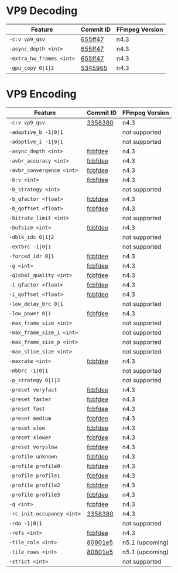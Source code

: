 # VP9 Decoding

| Feature                     | Commit ID                                                                                   | FFmpeg Version |
| --------------------------- | ------------------------------------------------------------------------------------------- | -------------- |
| `-c:v vp9_qsv`              | [655ff47](https://github.com/FFmpeg/FFmpeg/commit/655ff4708bfe160447b07d0cbae6b710666f0139) | n4.3           |
| `-async_depth <int>`        | [655ff47](https://github.com/FFmpeg/FFmpeg/commit/655ff4708bfe160447b07d0cbae6b710666f0139) | n4.3           |
| `-extra_hw_frames <int>`    | [655ff47](https://github.com/FFmpeg/FFmpeg/commit/655ff4708bfe160447b07d0cbae6b710666f0139) | n4.3           |
| `-gpu_copy 0\|1\|2`         | [5345965](https://github.com/FFmpeg/FFmpeg/commit/5345965b3f088ad5acd5151bec421c97470675a4) | n4.3           |

# VP9 Encoding

| Feature                     | Commit ID                                                                                   | FFmpeg Version |
| --------------------------- | ------------------------------------------------------------------------------------------- | -------------- |
| `-c:v vp9_qsv`              | [3358380](https://github.com/FFmpeg/FFmpeg/commit/33583803e107b6d532def0f9d949364b01b6ad5a) | n4.3           |
| `-adaptive_b -1\|0\|1`      | | not supported  |
| `-adaptive_i -1\|0\|1`      | | not supported  |
| `-async_depth <int>`        | [fcbfdee](https://github.com/FFmpeg/FFmpeg/commit/fcbfdeeabe21cb0925313dab6079c50318a7bc71) | n4.3           |
| `-avbr_accuracy <int>`      | [fcbfdee](https://github.com/FFmpeg/FFmpeg/commit/fcbfdeeabe21cb0925313dab6079c50318a7bc71) | n4.3           |
| `-avbr_convergence <int>`   | [fcbfdee](https://github.com/FFmpeg/FFmpeg/commit/fcbfdeeabe21cb0925313dab6079c50318a7bc71) | n4.3           |
| `-b:v <int>`                | [fcbfdee](https://github.com/FFmpeg/FFmpeg/commit/fcbfdeeabe21cb0925313dab6079c50318a7bc71) | n4.3           |
| `-b_strategy <int>`         | | not supported  |
| `-b_qfactor <float>`        | [fcbfdee](https://github.com/FFmpeg/FFmpeg/commit/fcbfdeeabe21cb0925313dab6079c50318a7bc71) | n4.3           |
| `-b_qoffset <float>`        | [fcbfdee](https://github.com/FFmpeg/FFmpeg/commit/fcbfdeeabe21cb0925313dab6079c50318a7bc71) | n4.3           |
| `-bitrate_limit <int>`      | | not supported  |
| `-bufsize <int>`            | [fcbfdee](https://github.com/FFmpeg/FFmpeg/commit/fcbfdeeabe21cb0925313dab6079c50318a7bc71) | n4.3           |
| `-dblk_idc 0\|1\|2`         | | not supported  |
| `-extbrc -1\|0\|1`          | | not supported  |
| `-forced_idr 0\|1`          | [fcbfdee](https://github.com/FFmpeg/FFmpeg/commit/fcbfdeeabe21cb0925313dab6079c50318a7bc71) | n4.3           |
| `-g <int>`                  | [fcbfdee](https://github.com/FFmpeg/FFmpeg/commit/fcbfdeeabe21cb0925313dab6079c50318a7bc71) | n4.3           |
| `-global_quality <int>`     | [fcbfdee](https://github.com/FFmpeg/FFmpeg/commit/fcbfdeeabe21cb0925313dab6079c50318a7bc71) | n4.3           |
| `-i_qfactor <float>`        | [fcbfdee](https://github.com/FFmpeg/FFmpeg/commit/fcbfdeeabe21cb0925313dab6079c50318a7bc71) | n4.3           |
| `-i_qoffset <float>`        | [fcbfdee](https://github.com/FFmpeg/FFmpeg/commit/fcbfdeeabe21cb0925313dab6079c50318a7bc71) | n4.3           |
| `-low_delay_brc 0\|1`       | | not supported  |
| `-low_power 0\|1`           | [fcbfdee](https://github.com/FFmpeg/FFmpeg/commit/fcbfdeeabe21cb0925313dab6079c50318a7bc71) | n4.3           |
| `-max_frame_size <int>`     | | not supported  |
| `-max_frame_size_i <int>`   | | not supported  |
| `-max_frame_size_p <int>`   | | not supported  |
| `-max_slice_size <int>`     | | not supported  |
| `-maxrate <int>`            | [fcbfdee](https://github.com/FFmpeg/FFmpeg/commit/fcbfdeeabe21cb0925313dab6079c50318a7bc71) | n4.3           |
| `-mbbrc -1\|0\|1`           | | not supported  |
| `-p_strategy 0\|1\|2`       | | not supported  |
| `-preset veryfast`          | [fcbfdee](https://github.com/FFmpeg/FFmpeg/commit/fcbfdeeabe21cb0925313dab6079c50318a7bc71) | n4.3           |
| `-preset faster`            | [fcbfdee](https://github.com/FFmpeg/FFmpeg/commit/fcbfdeeabe21cb0925313dab6079c50318a7bc71) | n4.3           |
| `-preset fast`              | [fcbfdee](https://github.com/FFmpeg/FFmpeg/commit/fcbfdeeabe21cb0925313dab6079c50318a7bc71) | n4.3           |
| `-preset medium`            | [fcbfdee](https://github.com/FFmpeg/FFmpeg/commit/fcbfdeeabe21cb0925313dab6079c50318a7bc71) | n4.3           |
| `-preset slow`              | [fcbfdee](https://github.com/FFmpeg/FFmpeg/commit/fcbfdeeabe21cb0925313dab6079c50318a7bc71) | n4.3           |
| `-preset slower`            | [fcbfdee](https://github.com/FFmpeg/FFmpeg/commit/fcbfdeeabe21cb0925313dab6079c50318a7bc71) | n4.3           |
| `-preset veryslow`          | [fcbfdee](https://github.com/FFmpeg/FFmpeg/commit/fcbfdeeabe21cb0925313dab6079c50318a7bc71) | n4.3           |
| `-profile unknown`          | [fcbfdee](https://github.com/FFmpeg/FFmpeg/commit/fcbfdeeabe21cb0925313dab6079c50318a7bc71) | n4.3           |
| `-profile profile0`         | [fcbfdee](https://github.com/FFmpeg/FFmpeg/commit/fcbfdeeabe21cb0925313dab6079c50318a7bc71) | n4.3           |
| `-profile profile1`         | [fcbfdee](https://github.com/FFmpeg/FFmpeg/commit/fcbfdeeabe21cb0925313dab6079c50318a7bc71) | n4.3           |
| `-profile profile2`         | [fcbfdee](https://github.com/FFmpeg/FFmpeg/commit/fcbfdeeabe21cb0925313dab6079c50318a7bc71) | n4.3           |
| `-profile profile3`         | [fcbfdee](https://github.com/FFmpeg/FFmpeg/commit/fcbfdeeabe21cb0925313dab6079c50318a7bc71) | n4.3           |
| `-q <int>`                  | [fcbfdee](https://github.com/FFmpeg/FFmpeg/commit/fcbfdeeabe21cb0925313dab6079c50318a7bc71) | n4.3           |
| `-rc_init_occupancy <int>`  | [3358380](https://github.com/FFmpeg/FFmpeg/commit/33583803e107b6d532def0f9d949364b01b6ad5a) | n4.3           |
| `-rdo -1\|0\|1`             | | not supported |
| `-refs <int>`               | [fcbfdee](https://github.com/FFmpeg/FFmpeg/commit/fcbfdeeabe21cb0925313dab6079c50318a7bc71) | n4.3           |
| `-tile_cols <int>`          | [80801e5](https://github.com/FFmpeg/FFmpeg/commit/80801e570566976195f515216de4403cdcf4f7a3) | n5.1 (upcoming)|
| `-tile_rows <int>`          | [80801e5](https://github.com/FFmpeg/FFmpeg/commit/80801e570566976195f515216de4403cdcf4f7a3) | n5.1 (upcoming)|
| `-strict <int>`             | | not supported |


